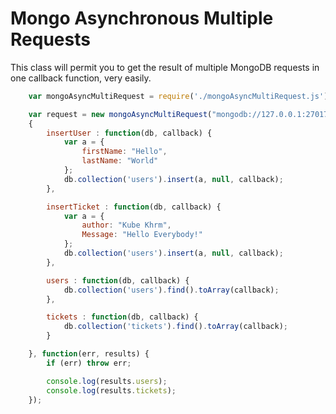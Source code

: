 Mongo Asynchronous Multiple Requests
====================================

This class will permit you to get the result of multiple MongoDB requests in one callback function, very easily.

```js
    var mongoAsyncMultiRequest = require('./mongoAsyncMultiRequest.js');

    var request = new mongoAsyncMultiRequest("mongodb://127.0.0.1:27017/test",
    {
        insertUser : function(db, callback) {
            var a = {
                firstName: "Hello",
                lastName: "World"
            };
            db.collection('users').insert(a, null, callback);
        },

        insertTicket : function(db, callback) {
            var a = {
                author: "Kube Khrm",
                Message: "Hello Everybody!"
            };
            db.collection('users').insert(a, null, callback);
        },

        users : function(db, callback) {
            db.collection('users').find().toArray(callback);
        },

        tickets : function(db, callback) {
            db.collection('tickets').find().toArray(callback);
        }

    }, function(err, results) {
        if (err) throw err;

        console.log(results.users);
        console.log(results.tickets);
    });

```
